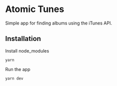 # Atomic Tunes
Simple app for finding albums using the iTunes API.


## Installation

Install node_modules

```
yarn
```

Run the app
```
yarn dev 
```
